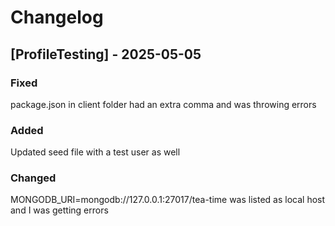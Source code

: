 # Changelog

## [ProfileTesting] - 2025-05-05
### Fixed
package.json in client folder had an extra comma and was throwing errors 

### Added
Updated seed file with a test user as well 


### Changed
MONGODB_URI=mongodb://127.0.0.1:27017/tea-time
was listed as local host and I was getting errors 
